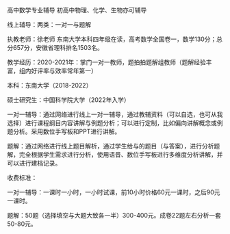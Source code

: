 高中数学专业辅导  初高中物理、化学、生物亦可辅导

线上辅导：两类：一对一与题解

执教老师：徐老师 东南大学本科四年级在读，高考数学全国卷一，数学130分；总分657分，安徽省理科排名1503名。

教学经历：2020-2021年：掌门一对一教师，题拍拍题解组教师（题解经验丰富，组内好评率与效率常年第一）

本科：东南大学（2018-2022）

硕士研究生：中国科学院大学（2022年入学）

一对一辅导：通过网络进行线上一对一辅导，通过教辅资料（可以自选，也可从我选择）进行课程纲目内容讲解与例题分析；可以进行定制，比如偏向讲解概念或例题分析。采用数位手写板和PPT进行讲解。


题解：通过网络进行线上题目解析，通过学生给与的题目（与答案），进行分析题解，完全根据学生需求进行分析，使用语音、数位手写板进行多维度分析讲解，并可以进行建档记录。

收费标准：

一对一辅导：一课时一小时，一小时试课，前10小时价格60元一课时，之后90元一课时。

题解：50题（选择填空与大题大致各一半）300-400元。成卷22题左右分析一套50-80元。
